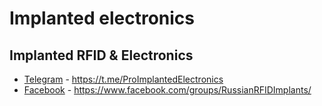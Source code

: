 # Implanted electronics

## Implanted RFID & Electronics
- [Telegram](https://t.me/ProImplantedElectronics) - https://t.me/ProImplantedElectronics
- [Facebook](https://www.facebook.com/groups/RussianRFIDImplants/) - https://www.facebook.com/groups/RussianRFIDImplants/